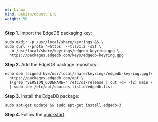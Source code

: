 ```yaml
---
os: Linux
kind: Debian/Ubuntu LTS
weight: 50
---
```


**Step 1.** Import the EdgeDB packaging key:

    sudo mkdir -p /usr/local/share/keyrings && \
    sudo curl --proto '=https' --tlsv1.2 -sSf \
      -o /usr/local/share/keyrings/edgedb-keyring.gpg \
      https://packages.edgedb.com/keys/edgedb-keyring.gpg

**Step 2.** Add the EdgeDB package repository:

    echo deb [signed-by=/usr/local/share/keyrings/edgedb-keyring.gpg]\
      https://packages.edgedb.com/apt \
      $(grep "VERSION_CODENAME=" /etc/os-release | cut -d= -f2) main \
      | sudo tee /etc/apt/sources.list.d/edgedb.list

**Step 3.** Install the EdgeDB package:

    sudo apt-get update && sudo apt-get install edgedb-3

**Step 4.** Follow the [quickstart](/docs/guides/quickstart#initialize-a-project).
